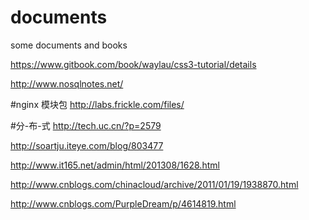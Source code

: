 # documents
some documents and  books 

https://www.gitbook.com/book/waylau/css3-tutorial/details

http://www.nosqlnotes.net/

#nginx 模块包
http://labs.frickle.com/files/

#分-布-式
http://tech.uc.cn/?p=2579

http://soartju.iteye.com/blog/803477

http://www.it165.net/admin/html/201308/1628.html

http://www.cnblogs.com/chinacloud/archive/2011/01/19/1938870.html

http://www.cnblogs.com/PurpleDream/p/4614819.html
